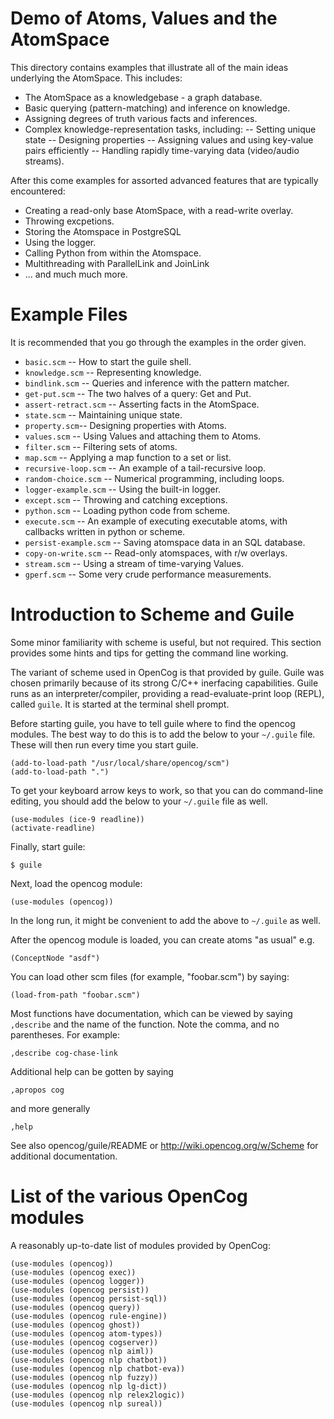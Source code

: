 
Demo of Atoms, Values and the AtomSpace
=======================================
This directory contains examples that illustrate all of the main ideas
underlying the AtomSpace. This includes:

* The AtomSpace as a knowledgebase - a graph database.
* Basic querying (pattern-matching) and inference on knowledge.
* Assigning degrees of truth various facts and inferences.
* Complex knowledge-representation tasks, including:
  -- Setting unique state
  -- Designing properties
  -- Assigning values and using key-value pairs efficiently
  -- Handling rapidly time-varying data (video/audio streams).

After this come examples for assorted advanced features that are
typically encountered:

* Creating a read-only base AtomSpace, with a read-write overlay.
* Throwing excpetions.
* Storing the Atomspace in PostgreSQL
* Using the logger.
* Calling Python from within the Atomspace.
* Multithreading with ParallelLink and JoinLink
* ... and much much more.


Example Files
=============
It is recommended that you go through the examples in the order given.

* `basic.scm`     -- How to start the guile shell.
* `knowledge.scm` -- Representing knowledge.
* `bindlink.scm`  -- Queries and inference with the pattern matcher.
* `get-put.scm`   -- The two halves of a query: Get and Put.
* `assert-retract.scm` -- Asserting facts in the AtomSpace.
* `state.scm`   -- Maintaining unique state.
* `property.scm`-- Designing properties with Atoms.
* `values.scm`  -- Using Values and attaching them to Atoms.
* `filter.scm`  -- Filtering sets of atoms.
* `map.scm`     -- Applying a map function to a set or list.
* `recursive-loop.scm`  -- An example of a tail-recursive loop.
* `random-choice.scm`   -- Numerical programming, including loops.
* `logger-example.scm`  -- Using the built-in logger.
* `except.scm`          -- Throwing and catching exceptions.
* `python.scm`    -- Loading python code from scheme.
* `execute.scm`   -- An example of executing executable atoms, with
                    callbacks written in python or scheme.
* `persist-example.scm` -- Saving atomspace data in an SQL database.
* `copy-on-write.scm`   -- Read-only atomspaces, with r/w overlays.
* `stream.scm`  -- Using a stream of time-varying Values.
* `gperf.scm`   -- Some very crude performance measurements.


Introduction to Scheme and Guile
================================
Some minor familiarity with scheme is useful, but not required.
This section provides some hints and tips for getting the command
line working.

The variant of scheme used in OpenCog is that provided by guile.
Guile was chosen primarily because of its strong C/C++ inerfacing
capabilities.  Guile runs as an interpreter/compiler, providing a
read-evaluate-print loop (REPL), called `guile`. It is started at
the terminal shell prompt.

Before starting guile, you have to tell guile where to find the opencog
modules.  The best way to do this is to add the below to your `~/.guile`
file.  These will then run every time you start guile.
```
(add-to-load-path "/usr/local/share/opencog/scm")
(add-to-load-path ".")
```

To get your keyboard arrow keys to work, so that you can do command-line
editing, you should add the below to your `~/.guile` file as well.
```
(use-modules (ice-9 readline))
(activate-readline)
```

Finally, start guile:
```
$ guile
```
Next, load the opencog module:
```
(use-modules (opencog))
```
In the long run, it might be convenient to add the above to `~/.guile`
as well.

After the opencog module is loaded, you can create atoms "as usual" e.g.
```
(ConceptNode "asdf")
```

You can load other scm files (for example, "foobar.scm") by saying:

```
(load-from-path "foobar.scm")
```

Most functions have documentation, which can be viewed by saying
`,describe` and the name of the function.  Note the comma, and no
parentheses.  For example:
```
,describe cog-chase-link
```
Additional help can be gotten by saying
```
,apropos cog
```
and more generally
```
,help
```

See also opencog/guile/README or http://wiki.opencog.org/w/Scheme
for additional documentation.


List of the various OpenCog modules
===================================
A reasonably up-to-date list of modules provided by OpenCog:
```
(use-modules (opencog))
(use-modules (opencog exec))
(use-modules (opencog logger))
(use-modules (opencog persist))
(use-modules (opencog persist-sql))
(use-modules (opencog query))
(use-modules (opencog rule-engine))
(use-modules (opencog ghost))
(use-modules (opencog atom-types))
(use-modules (opencog cogserver))
(use-modules (opencog nlp aiml))
(use-modules (opencog nlp chatbot))
(use-modules (opencog nlp chatbot-eva))
(use-modules (opencog nlp fuzzy))
(use-modules (opencog nlp lg-dict))
(use-modules (opencog nlp relex2logic))
(use-modules (opencog nlp sureal))
```
